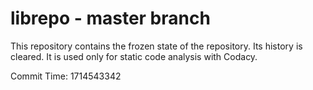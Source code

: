 # librepo - master branch

This repository contains the frozen state of the repository.
Its history is cleared. It is used only for static code
analysis with Codacy.

Commit Time: 1714543342